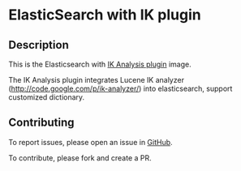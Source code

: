 # ElasticSearch with IK plugin

## Description

This is the Elasticsearch with [IK Analysis plugin](https://github.com/medcl/elasticsearch-analysis-ik) image.

The IK Analysis plugin integrates Lucene IK analyzer (http://code.google.com/p/ik-analyzer/) into elasticsearch, support customized dictionary.

## Contributing

To report issues, please open an issue in [GitHub](https://github.com/NaixSpirit/elasticsearch-ik/issues).

To contribute, please fork and create a PR.
